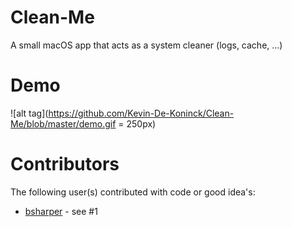 # Clean-Me
A small macOS app that acts as a system cleaner (logs, cache, ...)

# Demo
![alt tag](https://github.com/Kevin-De-Koninck/Clean-Me/blob/master/demo.gif = 250px)

# Contributors
The following user(s) contributed with code or good idea's:
- [bsharper](https://github.com/bsharper) - see #1
